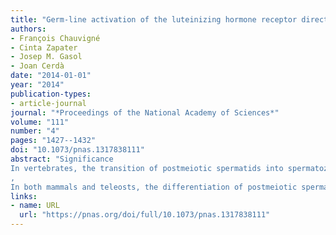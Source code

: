 ```yaml
---
title: "Germ-line activation of the luteinizing hormone receptor directly drives spermiogenesis in a nonmammalian vertebrate"
authors:
- François Chauvigné
- Cinta Zapater
- Josep M. Gasol
- Joan Cerdà
date: "2014-01-01"
year: "2014"
publication-types:
- article-journal
journal: "*Proceedings of the National Academy of Sciences*"
volume: "111"
number: "4"
pages: "1427--1432"
doi: "10.1073/pnas.1317838111"
abstract: "Significance
In vertebrates, the transition of postmeiotic spermatids into spermatozoa (spermiogenesis) is believed to occur indirectly in response to androgens released by the somatic Leydig cells after activation of the luteinizing hormone/choriogonadotropin receptor (LHCGR). In contrast to this indirect model, here we show that distantly related fishes express the homolog of the tetrapod LHCGR (Lhcgrba) also in germ cells, which directly drives spermiogenesis in response to the luteinizing hormone. Our findings reveal a nonsteroidal role of the Lhcgrba pathway in vertebrate germ cells with potential implications for the causes of male infertility.
, 
In both mammals and teleosts, the differentiation of postmeiotic spermatids to spermatozoa (spermiogenesis) is thought to be indirectly controlled by the luteinizing hormone (LH) acting through the LH/choriogonadotropin receptor (LHCGR) to stimulate androgen secretion in the interstitial Leydig cells. However, a more direct, nonsteroidal role of LH mediating the spermiogenic pathway remains unclear. Using a flatfish with semicystic spermatogenesis, in which spermatids are released into the seminiferous lobule lumen (SLL), where they develop into spermatozoa without direct contact with the supporting Sertoli cells, we show that haploid spermatids express the homolog of the tetrapod LHCGR (Lhcgrba). Both native Lh and intramuscularly injected His-tagged recombinant Lh (rLh) are immunodetected bound to the Lhcgrba of free spermatids in the SLL, showing that circulating gonadotropin can reach the intratubular compartment. In vitro incubation of flatfish spermatids isolated from the SLL with rLh specifically promotes their differentiation into spermatozoa, whereas recombinant follicle-stimulating hormone and steroid hormones are ineffective. Using a repertoire of molecular markers and inhibitors, we find that the Lh-Lhcgrba induction of spermiogenesis is mediated through a cAMP/PKA signaling pathway that initiates the transcription of genes potentially involved in the function of spermatozoa. We further show that Lhcgrba expression in germ cells also occurs in distantly related fishes, suggesting this feature is likely conserved in teleosts regardless of the type of germ cell development. These data reveal a role of LH in vertebrate germ cells, whereby a Lhcgrba-activated signaling cascade in haploid spermatids directs gene expression and the progression of spermiogenesis."
links:
- name: URL
  url: "https://pnas.org/doi/full/10.1073/pnas.1317838111"
---
```

